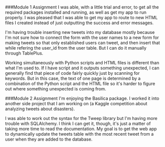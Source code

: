 ###Module 1 Assignment
I was able, with a little trial and error, 
to get all the required packages installed and running, as well as
get my app to run properly. I was pleased that I was able to get 
my app to route to new HTML files I created instead of just outputting
the success and error messages. 

I'm having trouble inserting new tweets into my database mostly because
I'm not sure how to connect the form with the user names to a new 
form for making tweets so that only established users can tweet,
 and then insert that while refering the user_id
from the user table. But I can do it manually through TablePlus. 

Working simultaneously with Python scripts and HTML files is different
than what I'm used to. If I have script and it outputs something
unexpected, I can generally find that piece of code fairly quickly
just by scanning for keywords. But in this case, the text of one page 
is determined by a combination of the Python script and the HTML file
so it's harder to figure out where something unexpected is coming from. 

###Module 2 Assignment
I'm enjoying the Basilica package. I worked it into another side project
that I am working on (a Kaggle competition about analyzing tweets 
about disasters). 

I was able to work out the syntax for the Tweep library but I'm having more
trouble with SQLAlchemy. I think I can get it, though, it's just a matter of
taking more time to read the documentation. My goal is to get the web app to
dynamically update the tweets table with the most recent tweet from a user when
they are added to the database.